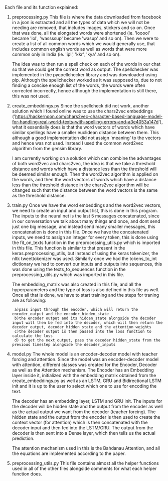 Each file and its function explained:
1) preprocessing.py 
	This file is where the data downloaded from facebook in a json is extracted and all the types of data which we will not be needing are removed, that includes images, stickers and so on. Once that was done, all the elongated words were shortened (ie. 'looool' became 'lol', 'wassssup' became 'wasup' and so on). Then we were to create a list of all common words which we would generally use, that includes common english words as well as words that were more common only in India (ie. 'ipl', 'kkr', 'kya' and so on).
	
	The idea was to then run a spell check on each of the words in our chat so that we could get the correct word as output. The spellchecker was implemented in the pycpellchecker library and was downloaded using pip. Although the spellchecker worked as it was supposed to, due to not finding a concise enough list of the words, the words were often corrected incorrectly, hence although the implementation is still there, this was not used.

2) create_embeddings.py
	Since the spellcheck did not work, another solution which I found online was to use the chars2vec embeddings ('https://hackernoon.com/chars2vec-character-based-language-model-for-handling-real-world-texts-with-spelling-errors-and-a3e4053a147d'), what it essentially does is that the word vectors of words which have similar spellings have a smaller euclidean distance between them. This although a good implementation did not assign 'meaning' to the vectors and hence was not used. Instead I used the common word2vec algorithm from the gensim library.
	
	I am currently working on a solution which can combine the advantages of both word2vec and chars2vec, the idea is that we take a threshold distance and words which have a distance less than the threshold will be deemed similar enough. Then the word2vec algorithm is applied on the words, and then the word vectors of words which have a distance less than the threshold distance in the chars2vec algorithm will be changed such that the distance between the word vectors is the same as the threshold distance. 

3) train.py
	Once we have the word embeddings and the word2vec vectors, we need to create an input and output list, this is done in this program. The inputs to the neural net is the last 5 messages concatenated, since in our conversation we talk about many things and once, and dont send just one big message, and instead send many smaller messages, this concatenation is done in this file. Once we have the concatenated inputs, we need to assign an integer for every token, this is done using the fit_on_texts function in the preprocessing_utils.py which is imported in this file. This function is similar to that present in the keras.preprocessing_utils, but instead of using the keras tokenizer, the nltk tweettokenizer was used. Similarly once we had the tokens_to_int dictionary we had to convert our inputs and outputs into sequences, this was done using the texts_to_sequences function in the preprocessing_utils.py which was imported in this file.

	The embedding_matrix was also created in this file, and all the hyperparameters and the type of loss is also defined in this file as well. Once all that is done, we have to start training and the steps for traning are as following:
	
		a)pass input through the encoder, which will return the encoder_output and the encoder_hidden_state
		b)the encoder output and its hidden_state alongside the decoder input will then be fed into the decoder, which will then return the decoder_output, decoder_hidden_state and the attention_weights
		c)the decoder output is then passed into the loss function to calculate the loss
		d) to get the next output, pass the decoder hidden_state from the previous timestep alongside the decoder_inputs

4) model.py
	The whole model is an encoder-decoder model with teacher forcing and attention.
	Since the model was an encoder-decoder model with attention, different classes was created for the Encoder, Decoder as well as the Attention mechanism. The Encoder has an Embedding layer inside it, initialized with the embedding matrix obtained from the create_embeddings.py as well as an LSTM, GRU and Bidirectional LSTM init and it is up to the user to select which one to use for encoding the text.
	
	The decoder has an embedding layer, LSTM and GRU init. The inputs for the decoder will be hidden state and the output from the encoder as well as the actual output we want from the decoder (teacher  forcing). The hidden state and the output from the encoder is then used to create the context vector (for attention) which is then concatenated with the decoder input and then fed into the LSTM/GRU. The output from the decoder is then sent into a Dense layer, which then tells us the actual prediction.

	The attention mechanism used in this is the Bahdanau Attention, and all the equations are implemented according to the paper.

5) preprocessing_utils.py
	This file contains almost all the helper functions used in all of the other files alongside comments for what each helper function does.


	
